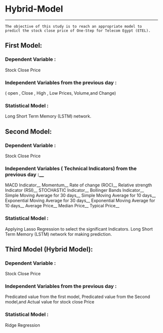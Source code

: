 # Hybrid-Model
------------------------------------------------------------------------------------------------------------------------------------------
```
The objective of this study is to reach an appropriate model to predict the stock close price of One-Step for Telecom Egypt (ETEL).
```
## First Model:

### Dependent Variable :
   Stock Close Price 
###	Independent Variables from the previous day :
 ( open , 
 Close  , 
 High ,
Low Prices,
 Volume,and
Change)
###	Statistical Model :
Long Short Term Memory (LSTM) network.
## Second Model:
###	Dependent Variable :
 Stock Close Price 
### Independent Variables ( Technical Indicators) from the previous day :__
 MACD Indicator__
 Momentum__
 Rate of change (ROC)__
 Relative strength Indicator (RSI)__
 STOCHASTIC Indicator__
 Bollinger Bands Indicator__
 Simple Moving Average for 30 days__ 
 Simple Moving Average for 10 days__
 Exponential Moving Average for 30 days__
 Exponential Moving Average for 10 days__
 Average Price__
 Median Price__
 Typical Price__
###	Statistical Model :
Applying Lasso Regression to select the significant Indicators.
Long Short Term Memory (LSTM) network for making prediction.
## Third Model (Hybrid Model):
###	Dependent Variable :
 Stock Close Price 
###	Independent Variables from the previous day :
 Predicated value from the first model,
Predicated value from the Second model,and
 Actual value for stock close Price
###	Statistical Model :
  Ridge Regression
